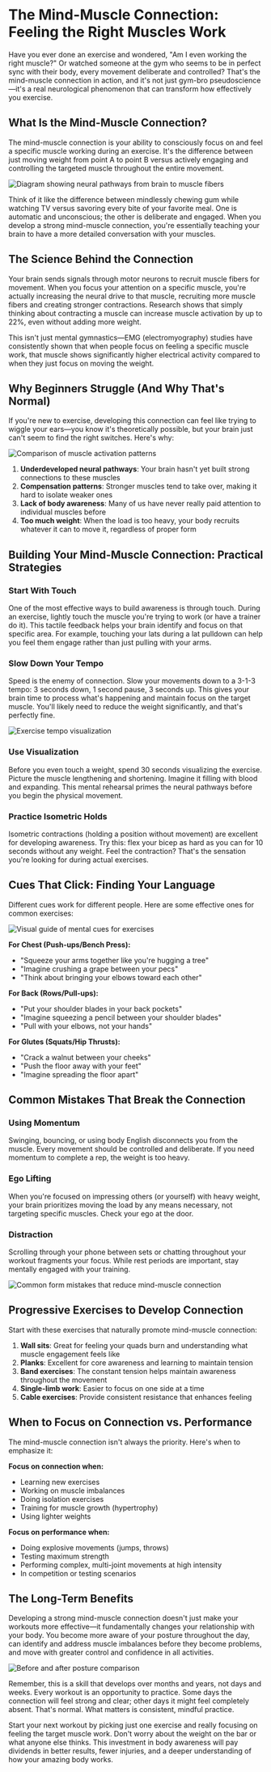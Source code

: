 # The Mind-Muscle Connection: Feeling the Right Muscles Work

Have you ever done an exercise and wondered, "Am I even working the right muscle?" Or watched someone at the gym who seems to be in perfect sync with their body, every movement deliberate and controlled? That's the mind-muscle connection in action, and it's not just gym-bro pseudoscience—it's a real neurological phenomenon that can transform how effectively you exercise.

## What Is the Mind-Muscle Connection?

The mind-muscle connection is your ability to consciously focus on and feel a specific muscle working during an exercise. It's the difference between just moving weight from point A to point B versus actively engaging and controlling the targeted muscle throughout the entire movement.

![Diagram showing neural pathways from brain to muscle fibers](/images/knowledge-base/9ba7b815-9dad-11d1-80b4-00c04fd430c8/neural-pathway-diagram.png)

Think of it like the difference between mindlessly chewing gum while watching TV versus savoring every bite of your favorite meal. One is automatic and unconscious; the other is deliberate and engaged. When you develop a strong mind-muscle connection, you're essentially teaching your brain to have a more detailed conversation with your muscles.

## The Science Behind the Connection

Your brain sends signals through motor neurons to recruit muscle fibers for movement. When you focus your attention on a specific muscle, you're actually increasing the neural drive to that muscle, recruiting more muscle fibers and creating stronger contractions. Research shows that simply thinking about contracting a muscle can increase muscle activation by up to 22%, even without adding more weight.

This isn't just mental gymnastics—EMG (electromyography) studies have consistently shown that when people focus on feeling a specific muscle work, that muscle shows significantly higher electrical activity compared to when they just focus on moving the weight.

## Why Beginners Struggle (And Why That's Normal)

If you're new to exercise, developing this connection can feel like trying to wiggle your ears—you know it's theoretically possible, but your brain just can't seem to find the right switches. Here's why:

![Comparison of muscle activation patterns](/images/knowledge-base/9ba7b815-9dad-11d1-80b4-00c04fd430c8/beginner-vs-experienced-activation.png)

1. **Underdeveloped neural pathways**: Your brain hasn't yet built strong connections to these muscles
2. **Compensation patterns**: Stronger muscles tend to take over, making it hard to isolate weaker ones
3. **Lack of body awareness**: Many of us have never really paid attention to individual muscles before
4. **Too much weight**: When the load is too heavy, your body recruits whatever it can to move it, regardless of proper form

## Building Your Mind-Muscle Connection: Practical Strategies

### Start With Touch
One of the most effective ways to build awareness is through touch. During an exercise, lightly touch the muscle you're trying to work (or have a trainer do it). This tactile feedback helps your brain identify and focus on that specific area. For example, touching your lats during a lat pulldown can help you feel them engage rather than just pulling with your arms.

### Slow Down Your Tempo
Speed is the enemy of connection. Slow your movements down to a 3-1-3 tempo: 3 seconds down, 1 second pause, 3 seconds up. This gives your brain time to process what's happening and maintain focus on the target muscle. You'll likely need to reduce the weight significantly, and that's perfectly fine.

![Exercise tempo visualization](/images/knowledge-base/9ba7b815-9dad-11d1-80b4-00c04fd430c8/tempo-movement-guide.png)

### Use Visualization
Before you even touch a weight, spend 30 seconds visualizing the exercise. Picture the muscle lengthening and shortening. Imagine it filling with blood and expanding. This mental rehearsal primes the neural pathways before you begin the physical movement.

### Practice Isometric Holds
Isometric contractions (holding a position without movement) are excellent for developing awareness. Try this: flex your bicep as hard as you can for 10 seconds without any weight. Feel the contraction? That's the sensation you're looking for during actual exercises.

## Cues That Click: Finding Your Language

Different cues work for different people. Here are some effective ones for common exercises:

![Visual guide of mental cues for exercises](/images/knowledge-base/9ba7b815-9dad-11d1-80b4-00c04fd430c8/mental-cues-exercises.png)

**For Chest (Push-ups/Bench Press):**
- "Squeeze your arms together like you're hugging a tree"
- "Imagine crushing a grape between your pecs"
- "Think about bringing your elbows toward each other"

**For Back (Rows/Pull-ups):**
- "Put your shoulder blades in your back pockets"
- "Imagine squeezing a pencil between your shoulder blades"
- "Pull with your elbows, not your hands"

**For Glutes (Squats/Hip Thrusts):**
- "Crack a walnut between your cheeks"
- "Push the floor away with your feet"
- "Imagine spreading the floor apart"

## Common Mistakes That Break the Connection

### Using Momentum
Swinging, bouncing, or using body English disconnects you from the muscle. Every movement should be controlled and deliberate. If you need momentum to complete a rep, the weight is too heavy.

### Ego Lifting
When you're focused on impressing others (or yourself) with heavy weight, your brain prioritizes moving the load by any means necessary, not targeting specific muscles. Check your ego at the door.

### Distraction
Scrolling through your phone between sets or chatting throughout your workout fragments your focus. While rest periods are important, stay mentally engaged with your training.

![Common form mistakes that reduce mind-muscle connection](/images/knowledge-base/9ba7b815-9dad-11d1-80b4-00c04fd430c8/connection-mistakes-visual.png)

## Progressive Exercises to Develop Connection

Start with these exercises that naturally promote mind-muscle connection:

1. **Wall sits**: Great for feeling your quads burn and understanding what muscle engagement feels like
2. **Planks**: Excellent for core awareness and learning to maintain tension
3. **Band exercises**: The constant tension helps maintain awareness throughout the movement
4. **Single-limb work**: Easier to focus on one side at a time
5. **Cable exercises**: Provide consistent resistance that enhances feeling

## When to Focus on Connection vs. Performance

The mind-muscle connection isn't always the priority. Here's when to emphasize it:

**Focus on connection when:**
- Learning new exercises
- Working on muscle imbalances
- Doing isolation exercises
- Training for muscle growth (hypertrophy)
- Using lighter weights

**Focus on performance when:**
- Doing explosive movements (jumps, throws)
- Testing maximum strength
- Performing complex, multi-joint movements at high intensity
- In competition or testing scenarios

## The Long-Term Benefits

Developing a strong mind-muscle connection doesn't just make your workouts more effective—it fundamentally changes your relationship with your body. You become more aware of your posture throughout the day, can identify and address muscle imbalances before they become problems, and move with greater control and confidence in all activities.

![Before and after posture comparison](/images/knowledge-base/9ba7b815-9dad-11d1-80b4-00c04fd430c8/posture-awareness-improvement.png)

Remember, this is a skill that develops over months and years, not days and weeks. Every workout is an opportunity to practice. Some days the connection will feel strong and clear; other days it might feel completely absent. That's normal. What matters is consistent, mindful practice.

Start your next workout by picking just one exercise and really focusing on feeling the target muscle work. Don't worry about the weight on the bar or what anyone else thinks. This investment in body awareness will pay dividends in better results, fewer injuries, and a deeper understanding of how your amazing body works.